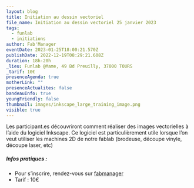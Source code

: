 ```yaml
---
layout: blog
title: Initiation au dessin vectoriel
file_name: Initiation au dessin vectoriel 25 janvier 2023
tags:
  - funlab
  - initiations
author: Fab'Manager
eventDate: 2023-01-25T18:00:21.570Z
publishDate: 2022-12-19T08:29:21.608Z
duration: 18h-20h
_lieu: Funlab @Mame, 49 Bd Preuilly, 37000 TOURS
_tarif: 10€
presenceAgenda: true
motherLink: ""
presenceActualites: false
bandeauInfo: true
youngFriendly: false
thumbnail: images/inkscape_large_training_image.png
visible: true
---
```

Les participant.es découvriront comment réaliser des images vectorielles à l’aide du logiciel Inkscape. Ce logiciel est particulièrement utile lorsque l’on veut utiliser les machines 2D de notre fablab (brodeuse, découpe vinyle, découpe laser, etc)

##### Infos pratiques : 
* Pour s’inscrire, rendez-vous sur [fabmanager](https://fabmanager.lafun.fr)
* Tarif : 10€